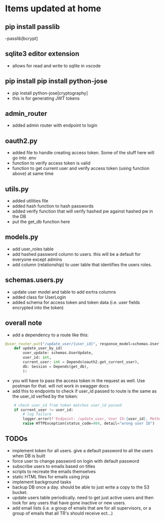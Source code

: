 # Items updated at home

## pip install passlib
-passlib[bcrypt]

## sqlite3 editor extension
- allows for read and write to sqlite in vscode

## pip install pip install python-jose
- pip install python-jose[cryptography]
- this is for generating JWT tokens

## admin_router
- added admin router with endpoint to login

## oauth2.py
- added file to handle creating access token. Some of the stuff here will go into .env
- function to verify access token is valid
- function to get current user and verify access token (using function above) at same time

## utils.py
- added utilities file
- added hash function to hash passwords
- added verify function that will verify hashed pw against hashed pw in the DB
- put the get_db function here

## models.py
- add user_roles table
- add hashed password column to users. this will be a default for everyone except admins
- add column (relationship) to user table that identifies the users roles.

## schemas.users.py
- update user model and table to add exrtra columns
- added class for UserLogin
- added schema for access token and token data (i.e. user fields encrypted into the token)

## overall note
- add a dependency to a route like this:
```python
@user_router.put("/update_user/{user_id}", response_model=schemas.User)
    def update_user_by_id(
        user_update: schemas.UserUpdate,
        user_id: int,
        current_user: int = Depends(oauth2.get_current_user),
        db: Session = Depends(get_db),
        ):
```
- you will have to pass the access token in the request as well. Use postman for that. will not work in swagger docs
- add this to endpoints to check if user_id passed to route is the same as the user_id verfied by the token:
```python
    # check user_id from token matches user_id passed
    if current_user != user_id:
        # log failure
        logger.error(f'Endpoint: /update_user, User ID:{user_id}, Method: GET, Status: Failed, ID not found')
        raise HTTPException(status_code=404, detail="wrong user ID")
```

## TODOs
- implement token for all users. give a default password to all the users when DB is built
- force user to change password on login with default password
- subscribe users to emails based on titles
- scripts to recreate the emails themselves
- static HTML files for emails using jinja
- implement background tasks
- backup DB once a day. should be able to just write a copy to the S3 bucket.
- update users table periodically. need to get just active users and then look for any users that have
gone inactive or new users.
- add email lists (i.e. a group of emails that are for all supervisors, or a group of emails that 
all TR's should receive ect...)